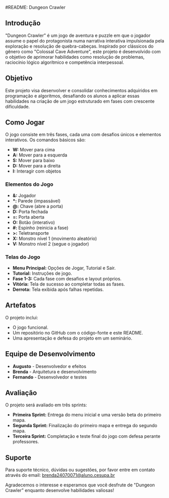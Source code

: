 #README: Dungeon Crawler

## Introdução
"Dungeon Crawler" é um jogo de aventura e puzzle em que o jogador assume o papel do protagonista numa narrativa interativa impulsionada pela exploração e resolução de quebra-cabeças. Inspirado por clássicos do gênero como "Colossal Cave Adventure", este projeto é desenvolvido com o objetivo de aprimorar habilidades como resolução de problemas, raciocínio lógico algorítmico e competência interpessoal.

## Objetivo
Este projeto visa desenvolver e consolidar conhecimentos adquiridos em programação e algoritmos, desafiando os alunos a aplicar essas habilidades na criação de um jogo estruturado em fases com crescente dificuldade.

## Como Jogar
O jogo consiste em três fases, cada uma com desafios únicos e elementos interativos. Os comandos básicos são:
- **W:** Mover para cima
- **A:** Mover para a esquerda
- **S:** Mover para baixo
- **D:** Mover para a direita
- **I:** Interagir com objetos

### Elementos do Jogo
- **&:** Jogador
- **\*:** Parede (impassável)
- **@:** Chave (abre a porta)
- **D:** Porta fechada
- **=:** Porta aberta
- **O:** Botão (interativo)
- **#:** Espinho (reinicia a fase)
- **>:** Teletransporte
- **X:** Monstro nível 1 (movimento aleatório)
- **V:** Monstro nível 2 (segue o jogador)

### Telas do Jogo
- **Menu Principal:** Opções de Jogar, Tutorial e Sair.
- **Tutorial:** Instruções de jogo.
- **Fase 1-3:** Cada fase com desafios e layout próprios.
- **Vitória:** Tela de sucesso ao completar todas as fases.
- **Derrota:** Tela exibida após falhas repetidas.

## Artefatos
O projeto inclui:
- O jogo funcional.
- Um repositório no GitHub com o código-fonte e este README.
- Uma apresentação e defesa do projeto em um seminário.

## Equipe de Desenvolvimento
- **Augusto** - Desenvolvedor e efeitos
- **Brenda** - Arquitetura e desenvolvimento
- **Fernando** - Desenvolvedor e testes

## Avaliação
O projeto será avaliado em três sprints:
- **Primeira Sprint:** Entrega do menu inicial e uma versão beta do primeiro mapa.
- **Segunda Sprint:** Finalização do primeiro mapa e entrega do segundo mapa.
- **Terceira Sprint:** Completação e teste final do jogo com defesa perante professores.

## Suporte
Para suporte técnico, dúvidas ou sugestões, por favor entre em contato através do email: brenda24070071@aluno.cesupa.br

Agradecemos o interesse e esperamos que você desfrute de "Dungeon Crawler" enquanto desenvolve habilidades valiosas!

